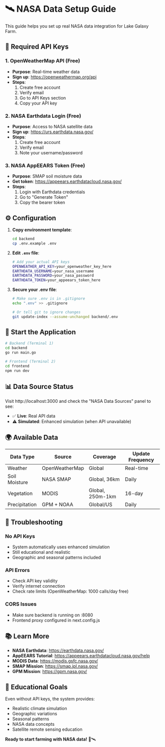 # 🛰️ NASA Data Setup Guide

This guide helps you set up real NASA data integration for Lake Galaxy Farm.

## 🔑 Required API Keys

### 1. OpenWeatherMap API (Free)
- **Purpose**: Real-time weather data
- **Sign up**: https://openweathermap.org/api
- **Steps**:
  1. Create free account
  2. Verify email
  3. Go to API Keys section
  4. Copy your API key

### 2. NASA Earthdata Login (Free)
- **Purpose**: Access to NASA satellite data
- **Sign up**: https://urs.earthdata.nasa.gov/
- **Steps**:
  1. Create free account
  2. Verify email
  3. Note your username/password

### 3. NASA AppEEARS Token (Free)
- **Purpose**: SMAP soil moisture data
- **Get token**: https://appeears.earthdatacloud.nasa.gov/
- **Steps**:
  1. Login with Earthdata credentials
  2. Go to "Generate Token" 
  3. Copy the bearer token

## ⚙️ Configuration

1. **Copy environment template**:
   ```bash
   cd backend
   cp .env.example .env
   ```

2. **Edit `.env` file**:
   ```bash
   # Add your actual API keys
   OPENWEATHER_API_KEY=your_openweather_key_here
   EARTHDATA_USERNAME=your_nasa_username
   EARTHDATA_PASSWORD=your_nasa_password
   EARTHDATA_TOKEN=your_appeears_token_here
   ```

3. **Secure your .env file**:
   ```bash
   # Make sure .env is in .gitignore
   echo ".env" >> .gitignore
   
   # Or tell git to ignore changes
   git update-index --assume-unchanged backend/.env
   ```

## 🚀 Start the Application

```bash
# Backend (Terminal 1)
cd backend
go run main.go

# Frontend (Terminal 2)  
cd frontend
npm run dev
```

## 📊 Data Source Status

Visit http://localhost:3000 and check the "NASA Data Sources" panel to see:
- ✅ **Live**: Real API data
- ⚠️ **Simulated**: Enhanced simulation (when API unavailable)

## 🌍 Available Data

| Data Type | Source | Coverage | Update Frequency |
|-----------|--------|----------|------------------|
| Weather | OpenWeatherMap | Global | Real-time |
| Soil Moisture | NASA SMAP | Global, 36km | Daily |
| Vegetation | MODIS | Global, 250m-1km | 16-day |
| Precipitation | GPM + NOAA | Global/US | Daily |

## 🔧 Troubleshooting

### No API Keys
- System automatically uses enhanced simulation
- Still educational and realistic
- Geographic and seasonal patterns included

### API Errors
- Check API key validity
- Verify internet connection
- Check rate limits (OpenWeatherMap: 1000 calls/day free)

### CORS Issues
- Make sure backend is running on :8080
- Frontend proxy configured in next.config.js

## 📚 Learn More

- **NASA Earthdata**: https://earthdata.nasa.gov/
- **AppEEARS Tutorial**: https://appeears.earthdatacloud.nasa.gov/help
- **MODIS Data**: https://modis.gsfc.nasa.gov/
- **SMAP Mission**: https://smap.jpl.nasa.gov/
- **GPM Mission**: https://gpm.nasa.gov/

## 🎯 Educational Goals

Even without API keys, the system provides:
- Realistic climate simulation
- Geographic variations
- Seasonal patterns
- NASA data concepts
- Satellite remote sensing education

**Ready to start farming with NASA data!** 🌾🛰️